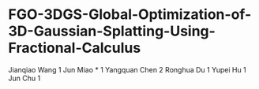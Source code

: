 # FGO-3DGS-Global-Optimization-of-3D-Gaussian-Splatting-Using-Fractional-Calculus
Jianqiao Wang 1 Jun Miao * 1 Yangquan Chen 2 Ronghua Du 1 Yupei Hu 1 Jun Chu 1
